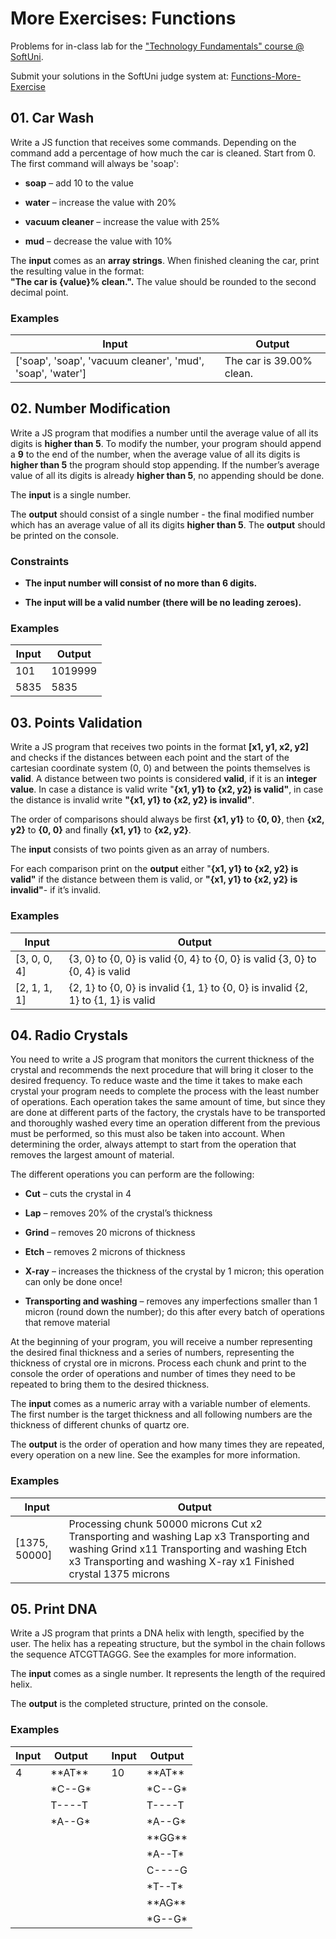 More Exercises: Functions 
=========================

Problems for in-class lab for the ["Technology Fundamentals" course \@ SoftUni](https://softuni.bg/modules/57/tech-module-4-0).

Submit your solutions in the SoftUni judge system at:
[Functions-More-Exercise](https://judge.softuni.bg/Contests/1292/Functions-and-Forms-More-Exercise)

01\. Car Wash
--------

Write a JS function that receives some commands. Depending on the command add a
percentage of how much the car is cleaned. Start from 0. The first command will always be 'soap':

-   **soap** – add 10 to the value

-   **water** – increase the value with 20%

-   **vacuum cleaner** – increase the value with 25%

-   **mud** – decrease the value with 10%

The **input** comes as an **array strings**. When finished cleaning the car, print the resulting value in the format:  
**"The car is {value}% clean.".** The value should be rounded to the second decimal point.

### Examples

| **Input**                                                  | **Output**               |
|------------------------------------------------------------|--------------------------|
| ['soap', 'soap', 'vacuum cleaner', 'mud', 'soap', 'water'] | The car is 39.00% clean. |

02\. Number Modification
-------------------

Write a JS program that modifies a number until the average value of all its
digits is **higher than 5**. To modify the number, your program should append a
**9** to the end of the number, when the average value of all its digits is
**higher than 5** the program should stop appending. If the number’s average
value of all its digits is already **higher than 5**, no appending should be done.

The **input** is a single number.

The **output** should consist of a single number - the final modified number
which has an average value of all its digits **higher than 5**. The **output**
should be printed on the console.

### Constraints

-   **The input number will consist of no more than 6 digits.**

-   **The input will be a valid number (there will be no leading zeroes).**

### Examples

| **Input** | **Output** |
|-----------|------------|
| 101       | 1019999    |
| 5835      | 5835       |

03\. Points Validation
-----------------

Write a JS program that receives two points in the format **[x1, y1, x2, y2]**
and checks if the distances between each point and the start of the cartesian
coordinate system (0, 0) and between the points themselves is **valid**. A
distance between two points is considered **valid**, if it is an **integer
value**. In case a distance is valid write "**{x1, y1} to {x2, y2} is valid"**,
in case the distance is invalid write **"{x1, y1} to {x2, y2} is invalid"**.

The order of comparisons should always be first **{x1, y1}** to **{0, 0}**, then
**{x2, y2}** to **{0, 0}** and finally **{x1, y1}** to **{x2, y2}**.

The **input** consists of two points given as an array of numbers.

For each comparison print on the **output** either "**{x1, y1} to {x2, y2} is
valid"** if the distance between them is valid, or **"{x1, y1} to {x2, y2} is
invalid"**- if it’s invalid.

### Examples

| **Input**    | **Output**                                                                        |
|--------------|-----------------------------------------------------------------------------------|
| [3, 0, 0, 4] | {3, 0} to {0, 0} is valid {0, 4} to {0, 0} is valid {3, 0} to {0, 4} is valid     |
| [2, 1, 1, 1] | {2, 1} to {0, 0} is invalid {1, 1} to {0, 0} is invalid {2, 1} to {1, 1} is valid |

04\. Radio Crystals
---------------

You need to write a JS program that monitors the current thickness of the
crystal and recommends the next procedure that will bring it closer to the
desired frequency. To reduce waste and the time it takes to make each crystal
your program needs to complete the process with the least number of operations.
Each operation takes the same amount of time, but since they are done at
different parts of the factory, the crystals have to be transported and
thoroughly washed every time an operation different from the previous must be
performed, so this must also be taken into account. When determining the order,
always attempt to start from the operation that removes the largest amount of
material.

The different operations you can perform are the following:

-   **Cut** – cuts the crystal in 4

-   **Lap** – removes 20% of the crystal’s thickness

-   **Grind** – removes 20 microns of thickness

-   **Etch** – removes 2 microns of thickness

-   **X-ray** – increases the thickness of the crystal by 1 micron; this
    operation can only be done once!

-   **Transporting and washing** – removes any imperfections smaller than 1
    micron (round down the number); do this after every batch of operations that
    remove material

At the beginning of your program, you will receive a number representing the
desired final thickness and a series of numbers, representing the thickness of
crystal ore in microns. Process each chunk and print to the console the order of
operations and number of times they need to be repeated to bring them to the
desired thickness.

The **input** comes as a numeric array with a variable number of elements. The
first number is the target thickness and all following numbers are the thickness
of different chunks of quartz ore.

The **output** is the order of operation and how many times they are repeated,
every operation on a new line. See the examples for more information.

### Examples

| **Input**     | **Output**                                                                                                                                                                                                |
|---------------|-----------------------------------------------------------------------------------------------------------------------------------------------------------------------------------------------------------|
| [1375, 50000] | Processing chunk 50000 microns Cut x2 Transporting and washing Lap x3 Transporting and washing Grind x11 Transporting and washing Etch x3 Transporting and washing X-ray x1 Finished crystal 1375 microns |

05\. Print DNA
---------

Write a JS program that prints a DNA helix with length, specified by the user.
The helix has a repeating structure, but the symbol in the chain follows the
sequence ATCGTTAGGG. See the examples for more information.

The **input** comes as a single number. It represents the length of the required
helix.

The **output** is the completed structure, printed on the console.

### Examples

| **Input** | **Output**                       |   | **Input** | **Output**                                                                         |
|-----------|----------------------------------|---|-----------|------------------------------------------------------------------------------------|
| 4         | \*\*AT\*\*                       |   | 10        | \*\*AT\*\*                                                                         |
|           | \*C--G\*                         |   |           | \*C--G\*                                                                           |
|           | T----T                           |   |           | T----T                                                                             |
|           | \*A--G\*                         |   |           | \*A--G\*                                                                           |
|           |                                  |   |           | \*\*GG\*\*                                                                         |
|           |                                  |   |           | \*A--T\*                                                                           |
|           |                                  |   |           | C----G                                                                             |
|           |                                  |   |           | \*T--T\*                                                                           |
|           |                                  |   |           | \*\*AG\*\*                                                                         |
|           |                                  |   |           | \*G--G\*                                                                           |